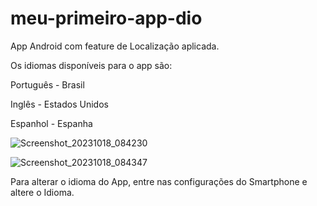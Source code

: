 # meu-primeiro-app-dio
App Android com feature de Localização aplicada.

Os idiomas disponíveis para o app são:

Português - Brasil  

Inglês - Estados Unidos  

Espanhol - Espanha  



![Screenshot_20231018_084230](https://github.com/guilhermegwt/meu-primeiro-app-dio/assets/105075737/7e7cbd38-02f7-42f1-b741-f51816d067f3)  

![Screenshot_20231018_084347](https://github.com/guilhermegwt/meu-primeiro-app-dio/assets/105075737/1b663400-316b-42fc-8090-d070f1b2c796)  


Para alterar o idioma do App, entre nas configurações do Smartphone e altere o Idioma.
